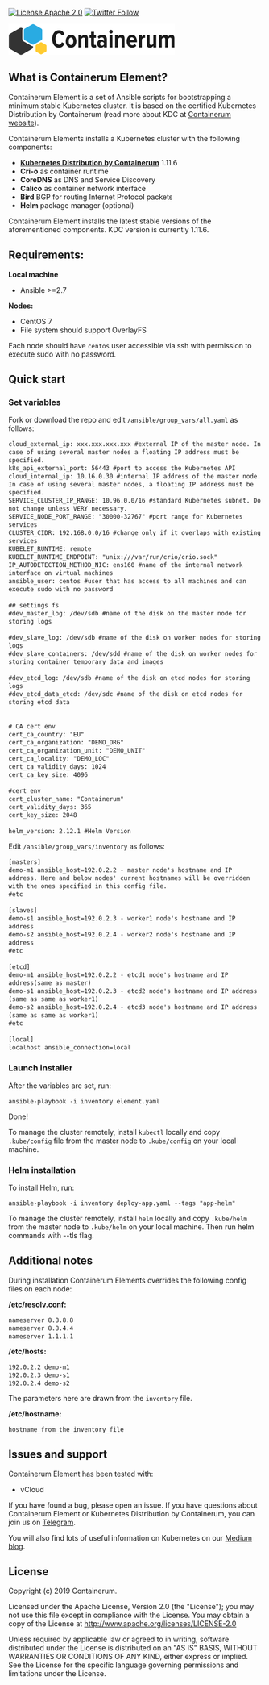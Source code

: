 [![License Apache 2.0](https://img.shields.io/github/license/containerum/element.svg)](https://github.com/containerum/element/blob/master/LICENSE)
[![Twitter Follow](https://img.shields.io/twitter/follow/containerumcom.svg?style=social&label=Follow)](https://twitter.com/Containerumcom)

![Containerum logo](logo.svg)
## What is Containerum Element?
Containerum Element is a set of Ansible scripts for bootstrapping a minimum stable Kubernetes cluster. It is based on the certified Kubernetes Distribution by Containerum (read more about KDC at [Containerum website](https://en.containerum.com)).

Containerum Elements installs a Kubernetes cluster with the following components:
 - **[Kubernetes Distribution by Containerum](https://en.containerum.com)** 1.11.6
 - **Cri-o** as container runtime
 - **CoreDNS** as DNS and Service Discovery
 - **Calico** as container network interface
 - **Bird** BGP for routing Internet Protocol packets
 - **Helm** package manager (optional)


Containerum Element installs the latest stable versions of the aforementioned components. KDC version is currently 1.11.6.

## Requirements:
**Local machine**
- Ansible >=2.7

**Nodes:**
- CentOS 7
- File system should support OverlayFS

Each node should have `centos` user accessible via ssh with permission to execute sudo with no password.

## Quick start
### Set variables

Fork or download the repo and edit ```/ansible/group_vars/all.yaml``` as follows:
```
cloud_external_ip: xxx.xxx.xxx.xxx #external IP of the master node. In case of using several master nodes a floating IP address must be specified.
k8s_api_external_port: 56443 #port to access the Kubernetes API
cloud_internal_ip: 10.16.0.30 #internal IP address of the master node. In case of using several master nodes, a floating IP address must be specified.
SERVICE_CLUSTER_IP_RANGE: 10.96.0.0/16 #standard Kubernetes subnet. Do not change unless VERY necessary.
SERVICE_NODE_PORT_RANGE: "30000-32767" #port range for Kubernetes services
CLUSTER_CIDR: 192.168.0.0/16 #change only if it overlaps with existing services
KUBELET_RUNTIME: remote
KUBELET_RUNTIME_ENDPOINT: "unix:///var/run/crio/crio.sock"
IP_AUTODETECTION_METHOD_NIC: ens160 #name of the internal network interface on virtual machines
ansible_user: centos #user that has access to all machines and can execute sudo with no password

## settings fs
#dev_master_log: /dev/sdb #name of the disk on the master node for storing logs

#dev_slave_log: /dev/sdb #name of the disk on worker nodes for storing logs
#dev_slave_containers: /dev/sdd #name of the disk on worker nodes for storing container temporary data and images

#dev_etcd_log: /dev/sdb #name of the disk on etcd nodes for storing logs
#dev_etcd_data_etcd: /dev/sdc #name of the disk on etcd nodes for storing etcd data


# CA cert env
cert_ca_country: "EU"
cert_ca_organization: "DEMO_ORG"
cert_ca_organization_unit: "DEMO_UNIT"
cert_ca_locality: "DEMO_LOC"
cert_ca_validity_days: 1024
cert_ca_key_size: 4096

#cert env
cert_cluster_name: "Containerum"
cert_validity_days: 365
cert_key_size: 2048

helm_version: 2.12.1 #Helm Version

```


Edit ```/ansible/group_vars/inventory``` as follows:
```
[masters]
demo-m1 ansible_host=192.0.2.2 - master node's hostname and IP address. Here and below nodes' current hostnames will be overridden with the ones specified in this config file.
#etc

[slaves]
demo-s1 ansible_host=192.0.2.3 - worker1 node's hostname and IP address
demo-s2 ansible_host=192.0.2.4 - worker2 node's hostname and IP address
#etc

[etcd]
demo-m1 ansible_host=192.0.2.2 - etcd1 node's hostname and IP address(same as master)
demo-s1 ansible_host=192.0.2.3 - etcd2 node's hostname and IP address (same as same as worker1)
demo-s2 ansible_host=192.0.2.4 - etcd3 node's hostname and IP address (same as same as worker1)
#etc

[local]
localhost ansible_connection=local
```
### Launch installer
After the variables are set, run:

```
ansible-playbook -i inventory element.yaml
```
Done!

To manage the cluster remotely, install ```kubectl``` locally and copy ```.kube/config``` file from the master node to ```.kube/config``` on your local machine.

### Helm installation
To install Helm, run:

```
ansible-playbook -i inventory deploy-app.yaml --tags "app-helm"
```
To manage the cluster remotely, install ```helm``` locally and copy ```.kube/helm``` from the master node to ```.kube/helm``` on your local machine. Then run helm commands with --tls flag.

## Additional notes
During installation Containerum Elements overrides the following config files on each node:

**/etc/resolv.conf:**

```
nameserver 8.8.8.8
nameserver 8.8.4.4
nameserver 1.1.1.1
```

**/etc/hosts:**
```
192.0.2.2 demo-m1
192.0.2.3 demo-s1
192.0.2.4 demo-s2
```
The parameters here are drawn from the ```inventory``` file.

**/etc/hostname:**
```
hostname_from_the_inventory_file
```

## Issues and support
Containerum Element has been tested with:
 - vCloud

If you have found a bug, please open an issue. If you have questions about Containerum Element or Kubernetes Distribution by Containerum, you can join us on [Telegram](https://t.me/containerum).

You will also find lots of useful information on Kubernetes on our [Medium blog](www.medium.com/containerum).


## License
Copyright (c) 2019 Containerum.

Licensed under the Apache License, Version 2.0 (the "License"); you may not use this file except in compliance with the License. You may obtain a copy of the License at http://www.apache.org/licenses/LICENSE-2.0

Unless required by applicable law or agreed to in writing, software distributed under the License is distributed on an "AS IS" BASIS, WITHOUT WARRANTIES OR CONDITIONS OF ANY KIND, either express or implied. See the License for the specific language governing permissions and limitations under the License.
